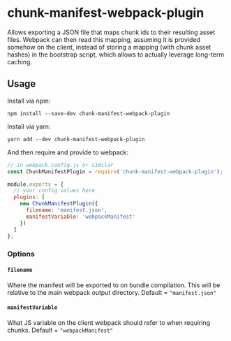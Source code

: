 # chunk-manifest-webpack-plugin

Allows exporting a JSON file that maps chunk ids to their resulting asset files. Webpack can then read this mapping, assuming it is provided somehow on the client, instead of storing a mapping (with chunk asset hashes) in the bootstrap script, which allows to actually leverage long-term caching.

## Usage

Install via npm:

```shell
npm install --save-dev chunk-manifest-webpack-plugin
```

Install via yarn:

```shell
yarn add --dev chunk-manifest-webpack-plugin
```

And then require and provide to webpack:

```javascript
// in webpack.config.js or similar
const ChunkManifestPlugin = require('chunk-manifest-webpack-plugin');

module.exports = {
  // your config values here
  plugins: [
    new ChunkManifestPlugin({
      filename: 'manifest.json',
      manifestVariable: 'webpackManifest'
    })
  ]
};
```

### Options

#### `filename`

Where the manifest will be exported to on bundle compilation. This will be relative to the main webpack output directory. Default = `"manifest.json"`

#### `manifestVariable`

What JS variable on the client webpack should refer to when requiring chunks. Default = `"webpackManifest"`
